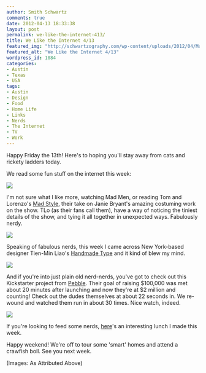 ```yaml
---
author: Smith Schwartz
comments: true
date: 2012-04-13 18:33:38
layout: post
permalink: we-like-the-internet-413/
title: We Like the Internet 4/13
featured_img: "http://schwartzography.com/wp-content/uploads/2012/04/ManMenTLoScreenCapCut.jpg"
featured_alt: "We Like the Internet 4/13"
wordpress_id: 1084
categories:
- Austin
- Texas
- USA
tags:
- Austin
- Design
- Food
- Home Life
- Links
- Nerds
- The Internet
- TV
- Work
---
```


Happy Friday the 13th! Here's to hoping you'll stay away from cats and rickety ladders today. 

We read some fun stuff on the internet this week:

![](http://schwartzography.com/wp-content/uploads/2012/04/ManMenTLoScreenCap1.jpg)



I'm not sure what I like more, watching Mad Men, or reading Tom and Lorenzo's [Mad Style](http://www.tomandlorenzo.com/2012/04/mad-style-mystery-date.html), their take on Janie Bryant's amazing costuming work on the show. TLo (as their fans call them), have a way of noticing the tiniest details of the show, and tying it all together in unexpected ways. Fabulously nerdy.

![](http://schwartzography.com/wp-content/uploads/2012/04/HandmadeType2012.jpg)

Speaking of fabulous nerds, this week I came across New York-based designer Tien-Min Liao's [Handmade Type](http://www.behance.net/gallery/Handmade-Type/3235741) and it kind of blew my mind.

![](http://schwartzography.com/wp-content/uploads/2012/04/DreamTeam2012.jpg)

And if you're into just plain old nerd-nerds, you've got to check out this Kickstarter project from [Pebble](http://www.kickstarter.com/projects/597507018/pebble-e-paper-watch-for-iphone-and-android). Their goal of raising $100,000 was met about 20 minutes after launching and now they're at $2 million and counting! Check out the dudes themselves at about 22 seconds in. We re-wound and watched them run in about 30 times. Nice watch, indeed.

![](http://schwartzography.com/wp-content/uploads/2012/04/AmateurGourmetCauliflower.jpg)



If you're looking to feed some nerds, [here](http://www.amateurgourmet.com/2011/08/caramelized_cauliflower_with_oranges_oli.html)'s an interesting lunch I made this week.

Happy weekend! We're off to tour some 'smart' homes and attend a crawfish boil. See you next week.

(Images: As Attributed Above)
